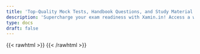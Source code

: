 ```yaml
---
title: 'Top-Quality Mock Tests, Handbook Questions, and Study Material'
description: 'Supercharge your exam readiness with Xamin.in! Access a wide range of meticulously designed mock tests, comprehensive handbook questions, and essential study materials. Elevate your preparation and excel with confidence.'
type: docs
draft: false
---
```


{{< rawhtml >}}
{{< /rawhtml >}}
